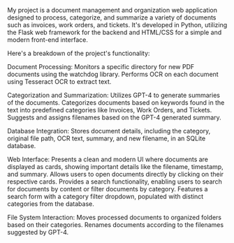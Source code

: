 My project is a document management and organization web application designed to process, categorize, and summarize a variety of documents such as invoices, work orders, and tickets. It's developed in Python, utilizing the Flask web framework for the backend and HTML/CSS for a simple and modern front-end interface.

Here's a breakdown of the project's functionality:

Document Processing:
Monitors a specific directory for new PDF documents using the watchdog library.
Performs OCR on each document using Tesseract OCR to extract text.

Categorization and Summarization:
Utilizes GPT-4 to generate summaries of the documents.
Categorizes documents based on keywords found in the text into predefined categories like Invoices, Work Orders, and Tickets.
Suggests and assigns filenames based on the GPT-4 generated summary.

Database Integration:
Stores document details, including the category, original file path, OCR text, summary, and new filename, in an SQLite database.

Web Interface:
Presents a clean and modern UI where documents are displayed as cards, showing important details like the filename, timestamp, and summary.
Allows users to open documents directly by clicking on their respective cards.
Provides a search functionality, enabling users to search for documents by content or filter documents by category.
Features a search form with a category filter dropdown, populated with distinct categories from the database.

File System Interaction:
Moves processed documents to organized folders based on their categories.
Renames documents according to the filenames suggested by GPT-4.